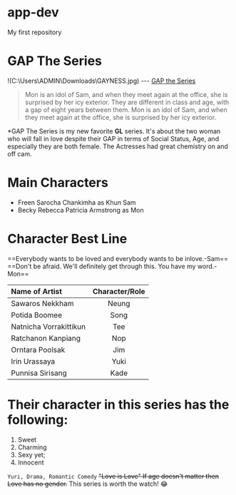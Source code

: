 # app-dev
My first repository
# **GAP The Series**
!(C:\Users\ADMIN\Downloads\GAYNESS.jpg)
	---
[GAP the Series](https://youtu.be/f7Kso0QOaiE)

>Mon is an idol of Sam, and when they meet again at the office, she is surprised by her icy exterior. They are different in class and age, with a gap of eight years between them. Mon is an idol of Sam, and when they meet again at the office, she is surprised by her icy exterior.

*GAP The Series is my new favorite **GL** series. It's about the two woman  who will fall in love despite their GAP in terms of Social Status, Age, and especially they are both female. The Actresses had great chemistry on and off cam.
# Main Characters
- Freen Sarocha Chankimha as Khun Sam
- Becky Rebecca Patricia Armstrong as Mon
# Character Best Line
==Everybody wants to be loved and everybody wants to be inlove.-Sam==
==Don't be afraid. We'll definitely get through this. You have my word.-Mon==

| **Name of Artist**            | **Character/Role** | 
| :---                          |    :----:      |  
| Sawaros Nekkham               | Neung          |
| Potida Boomee                 | Song           |
| Natnicha Vorrakittikun        | Tee            | 
| Ratchanon Kanpiang            | Nop            |
| Orntara Poolsak               | Jim            |
| Irin Urassaya                 | Yuki           |
| Punnisa Sirisang              | Kade           |

# Their character in this series has the following:
1. Sweet
2. Charming
3. Sexy yet;
4. Innocent

<code>Yuri, Drama, Romantic Comedy</code>
~~"Love is Love" If age doesn't matter then Love has no gender.~~
This series is worth the watch! :joy:
